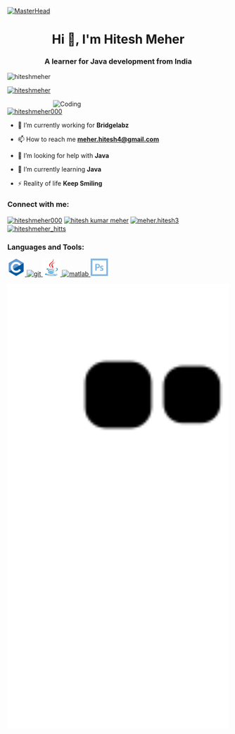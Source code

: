 [![MasterHead](https://www.chandigarhhelp.com/wp-content/uploads/2020/01/Top-Java-Training-Institutes-in-Chandigarh.jpg)](https://rishavchanda.io)
<h1 align="center">Hi 👋, I'm Hitesh Meher</h1>
<h3 align="center">A learner for Java development from India</h3

<p align="left"> <img src="https://komarev.com/ghpvc/?username=hiteshmeher&label=Profile%20views&color=0e75b6&style=flat" alt="hiteshmeher" /> </p>

<p align="left"> <a href="https://github.com/ryo-ma/github-profile-trophy"><img src="https://github-profile-trophy.vercel.app/?username=hiteshmeher" alt="hiteshmeher" /></a> </p>

<img align="right" alt="Coding" width="400" src="https://simplepassivecashflow.com/wp-content/uploads/2017/11/Work-Fun.gif">

<p align="left"> <a href="https://twitter.com/hiteshmeher000" target="blank"><img src="https://img.shields.io/twitter/follow/hiteshmeher000?logo=twitter&style=for-the-badge" alt="hiteshmeher000" /></a> </p>

- 🔭 I’m currently working for **Bridgelabz**

- 📫 How to reach me **meher.hitesh4@gmail.com**

- 🤝 I’m looking for help with **Java**

- 🌱 I’m currently learning **Java**

- ⚡ Reality of life **Keep Smiling**

<h3 align="left">Connect with me:</h3>
<p align="left">
<a href="https://twitter.com/hiteshmeher000" target="blank"><img align="center" src="https://raw.githubusercontent.com/rahuldkjain/github-profile-readme-generator/master/src/images/icons/Social/twitter.svg" alt="hiteshmeher000" height="30" width="40" /></a>
<a href="https://linkedin.com/in/hitesh kumar meher" target="blank"><img align="center" src="https://raw.githubusercontent.com/rahuldkjain/github-profile-readme-generator/master/src/images/icons/Social/linked-in-alt.svg" alt="hitesh kumar meher" height="30" width="40" /></a>
<a href="https://fb.com/meher.hitesh3" target="blank"><img align="center" src="https://raw.githubusercontent.com/rahuldkjain/github-profile-readme-generator/master/src/images/icons/Social/facebook.svg" alt="meher.hitesh3" height="30" width="40" /></a>
<a href="https://instagram.com/hiteshmeher_hitts" target="blank"><img align="center" src="https://raw.githubusercontent.com/rahuldkjain/github-profile-readme-generator/master/src/images/icons/Social/instagram.svg" alt="hiteshmeher_hitts" height="30" width="40" /></a>
</p>

<h3 align="left">Languages and Tools:</h3>
<p align="left"> <a href="https://www.cprogramming.com/" target="_blank" rel="noreferrer"> <img src="https://raw.githubusercontent.com/devicons/devicon/master/icons/c/c-original.svg" alt="c" width="40" height="40"/> </a> <a href="https://git-scm.com/" target="_blank" rel="noreferrer"> <img src="https://www.vectorlogo.zone/logos/git-scm/git-scm-icon.svg" alt="git" width="40" height="40"/> </a> <a href="https://www.java.com" target="_blank" rel="noreferrer"> <img src="https://raw.githubusercontent.com/devicons/devicon/master/icons/java/java-original.svg" alt="java" width="40" height="40"/> </a> <a href="https://www.mathworks.com/" target="_blank" rel="noreferrer"> <img src="https://upload.wikimedia.org/wikipedia/commons/2/21/Matlab_Logo.png" alt="matlab" width="40" height="40"/> </a> <a href="https://www.photoshop.com/en" target="_blank" rel="noreferrer"> <img src="https://raw.githubusercontent.com/devicons/devicon/master/icons/photoshop/photoshop-line.svg" alt="photoshop" width="40" height="40"/> </a> </p>

<img align="center" alt="Coding" width="1100" src="https://raw.githubusercontent.com/rafaballerini/rafaballerini/output/github-contribution-grid-snake.svg">

